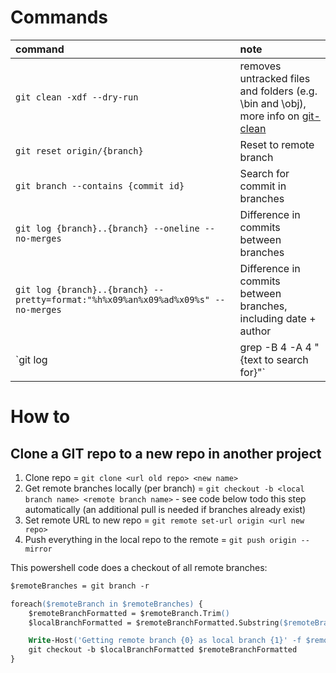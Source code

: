 # Commands
|command|note
|:-|:-
|`git clean -xdf --dry-run`|removes untracked files and folders (e.g. \bin and \obj), more info on [git-clean](https://git-scm.com/docs/git-clean)
|`git reset origin/{branch}`|Reset to remote branch
|`git branch --contains {commit id}`|Search for commit in branches
|`git log {branch}..{branch} --oneline --no-merges` |Difference in commits between branches
|`git log {branch}..{branch} --pretty=format:"%h%x09%an%x09%ad%x09%s" --no-merges`|Difference in commits between branches, including date + author
|`git log | grep -B 4 -A 4 "{text to search for}"`|Show multiple lines with 'grep'


# How to
## Clone a GIT repo to a new repo in another project
1. Clone repo = `git clone <url old repo> <new name>`
2. Get remote branches locally (per branch) = `git checkout -b <local branch name> <remote branch name>` - see code below todo this step automatically (an additional pull is needed if branches already exist)
3. Set remote URL to new repo = `git remote set-url origin <url new repo>`
4. Push everything in the local repo to the remote = `git push origin --mirror`

This powershell code does a checkout of all remote branches:

``` ps
$remoteBranches = git branch -r

foreach($remoteBranch in $remoteBranches) {
    $remoteBranchFormatted = $remoteBranch.Trim()
    $localBranchFormatted = $remoteBranchFormatted.Substring($remoteBranchFormatted.IndexOf('/') + 1)

    Write-Host('Getting remote branch {0} as local branch {1}' -f $remoteBranchFormatted, $localBranchFormatted)
    git checkout -b $localBranchFormatted $remoteBranchFormatted
}
```

